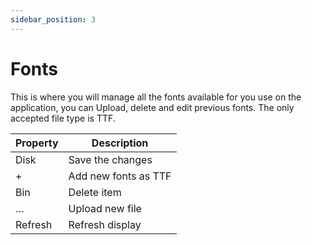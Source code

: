 ```yaml
---
sidebar_position: 3
---
```

# Fonts

 This is where you will manage all the fonts available for you use on the application, you can Upload, delete and edit previous fonts. The only accepted file type is TTF.

| Property | Description |
| --- | --- |
| Disk | Save the changes |
| + | Add new fonts as TTF |
| Bin | Delete item |
| … | Upload new file |
| Refresh | Refresh display |
